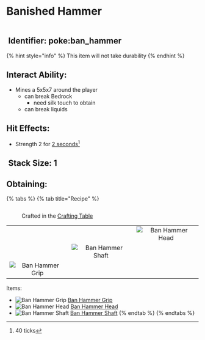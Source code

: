 # Banished Hammer

<figure><img src="https://github.com/user-attachments/assets/9d9cce25-0d83-4086-9e74-0f97c52190d4" alt=""><figcaption></figcaption></figure>

## <img src="https://minecraft.wiki/images/Name_Tag_JE2_BE2.png?cbdc1" alt="" data-size="line"> Identifier: poke:ban\_hammer <a href="#identifier" id="identifier"></a>

{% hint style="info" %}
This item will not take durability
{% endhint %}

## Interact Ability:

* Mines a 5x5x7 around the player
  * can break Bedrock
    * need silk touch to obtain
  * can break liquids

## Hit Effects:

* Strength 2 for [2 seconds](#user-content-fn-1)[^1]

## <img src="https://minecraft.wiki/images/Light_Gray_Bundle_JE1_BE1.png?b552e" alt="" data-size="line"> Stack Size: 1

## Obtaining:

{% tabs %}
{% tab title="Recipe" %}
<figure><img src="https://minecraft.wiki/images/thumb/Crafting_Table_JE4_BE3.png/150px-Crafting_Table_JE4_BE3.png?5767f" alt=""><figcaption><p>Crafted in the <a href="https://minecraft.wiki/w/Crafting_Table">Crafting Table</a></p></figcaption></figure>

|                                                                                                           |                                                                                                                                               |                                                                                                           |
| :-------------------------------------------------------------------------------------------------------: | :-------------------------------------------------------------------------------------------------------------------------------------------: | :-------------------------------------------------------------------------------------------------------: |
|                                                                                                           |                                                                                                                                               | ![Ban Hammer Head](https://github.com/ItsMePok/PFE/assets/136857747/ed85781c-47db-4eea-8592-f3065578032e) |
|                                                                                                           | <img src="https://github.com/ItsMePok/PFE/assets/136857747/11c70f17-8411-4e05-bec6-497ff08acd81" alt="Ban Hammer Shaft" data-size="original"> |                                                                                                           |
| ![Ban Hammer Grip](https://github.com/ItsMePok/PFE/assets/136857747/85f6248c-a470-4cb1-88c9-ff685cee1854) |                                                                                                                                               |                                                                                                           |

Items:

* <img src="https://github.com/ItsMePok/PFE/assets/136857747/85f6248c-a470-4cb1-88c9-ff685cee1854" alt="Ban Hammer Grip" data-size="line"> [Ban Hammer Grip](ban-hammer-grip.md)
* <img src="https://github.com/ItsMePok/PFE/assets/136857747/ed85781c-47db-4eea-8592-f3065578032e" alt="Ban Hammer Head" data-size="line"> [Ban Hammer Head](ban-hammer-head.md)
* <img src="https://github.com/ItsMePok/PFE/assets/136857747/11c70f17-8411-4e05-bec6-497ff08acd81" alt="Ban Hammer Shaft" data-size="line"> [Ban Hammer Shaft](../../items/sticks/ban-hammer-shaft.md)
{% endtab %}
{% endtabs %}

[^1]: 40 ticks
